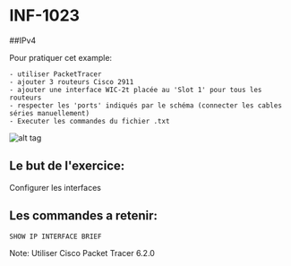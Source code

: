 # INF-1023

##IPv4

Pour pratiquer cet example:

```
- utiliser PacketTracer
- ajouter 3 routeurs Cisco 2911
- ajouter une interface WIC-2t placée au 'Slot 1' pour tous les routeurs
- respecter les 'ports' indiqués par le schéma (connecter les cables séries manuellement)
- Executer les commandes du fichier .txt
```

![alt tag](https://github.com/setrar/INF-1023/blob/master/0.IPv4/IPv4.png)

## Le but de l'exercice:

Configurer les interfaces

## Les commandes a retenir:

```
SHOW IP INTERFACE BRIEF 
```

Note: Utiliser Cisco Packet Tracer 6.2.0
